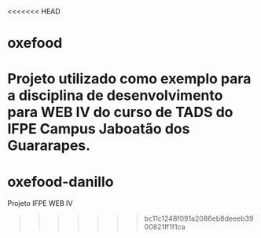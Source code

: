 <<<<<<< HEAD
# oxefood
Projeto utilizado como exemplo para a disciplina de desenvolvimento para WEB IV do curso de TADS do IFPE Campus Jaboatão dos Guararapes.
=======
# oxefood-danillo
Projeto IFPE WEB IV
>>>>>>> bc11c1248f091a2086eb8deeeb3900821ff1f1ca
